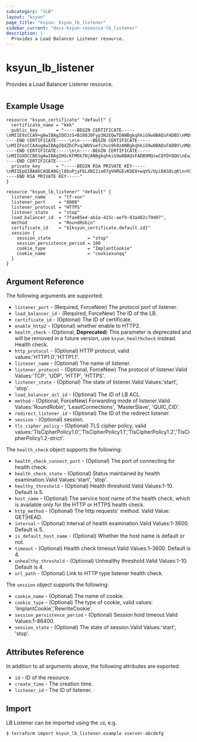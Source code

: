 ```yaml
---
subcategory: "SLB"
layout: "ksyun"
page_title: "ksyun: ksyun_lb_listener"
sidebar_current: "docs-ksyun-resource-lb_listener"
description: |-
  Provides a Load Balancer Listener resource.
---
```


# ksyun_lb_listener

Provides a Load Balancer Listener resource.

#

## Example Usage

```hcl
resource "ksyun_certificate" "default" {
  certificate_name = "kkk"
  public_key       = "-----BEGIN CERTIFICATE-----\nMIIE9zCCA9+gAwIBAgIQOJzS+B180J8Fyp3N2EQwTDANBgkqhkiG9w0BAQsFADBS\nMQswCQYDVQQGEwJDTjEaMBgGA1UEChMRV29TaWduIENBIExpbWl0ZWQxJzAlBgNV\nBAMTHldvU2lnbiBDbGFzcyAzIE9WIFNlcnZlciBDQSBHMjAeFw0xNTEyMzExMDA3\nMTlaFw0xOTAzMzExMDA3MTlaMHYxCzAJBgNVBAYTAkNOMRAwDgYDVQQIDAdUaWFu\namluMRAwDgYDVQQHDAdUaWFuamluMSswKQYDVQQKDCJUaWFuamluIFN1aXl1ZSBU\nZWNobm9sb2d5IENvLixMdGQuMRYwFAYDVQQDDA0qLnRpc2dhbWUuY29tMIIBIjAN\nBgkqhkiG9w0BAQEFAAOCAQ8AMIIBCgKCAQEA0Gjl8buPjyFbLXNI2ie07gVHRGEv\nKbE8+wqVS/Uyi0AS0LqK+h37rHi1USizD8GTY2NNh6KbemfgflhiuxAsXTAtDzmB\nGkD8Auws68tVlu+ur1uht1gYtnTYldhi5c6EmOotTB0E4YtMQbYeTAqKGeYVDO00\nIF5scI3eVDQgw/qsJfOoUkjcM9VfYyalarkWo2A4tLrR527qkBtYmApLaHYY7Zmd\nQlV39bUktG8Pgbmvi+ycFfjhpACtGcoJKEfsydWEjEklQQDxRe46cb0Jkg2cpJ4J\nEF1YDIdh3AAsNgYEE7MdVhhYEuKgy5DqTtuPPTOVjh9fMtWo/u9a9VhPjwIDAQAB\no4IBozCCAZ8wCwYDVR0PBAQDAgWgMB0GA1UdJQQWMBQGCCsGAQUFBwMCBggrBgEF\nBQcDATAJBgNVHRMEAjAAMB0GA1UdDgQWBBQw/Pm54BOxQMFwzJOeiaZnXRKdRjAf\nBgNVHSMEGDAWgBT5i+wEOGo/qgbGlK1zlSqwyOa4+zBzBggrBgEFBQcBAQRnMGUw\nLwYIKwYBBQUHMAGGI2h0dHA6Ly9vY3NwMS53b3NpZ24uY29tL2NhNi9zZXJ2ZXIz\nMDIGCCsGAQUFBzAChiZodHRwOi8vYWlhMS53b3NpZ24uY29tL2NhNi5zZXJ2ZXIz\nLmNlcjA4BgNVHR8EMTAvMC2gK6AphidodHRwOi8vY3JsczEud29zaWduLmNvbS9j\nYTYtc2VydmVyMy5jcmwwJQYDVR0RBB4wHIINKi50aXNnYW1lLmNvbYILdGlzZ2Ft\nZS5jb20wUAYDVR0gBEkwRzAIBgZngQwBAgIwOwYMKwYBBAGCm1EGAwIBMCswKQYI\nKwYBBQUHAgEWHWh0dHA6Ly93d3cud29zaWduLmNvbS9wb2xpY3kvMA0GCSqGSIb3\nDQEBCwUAA4IBAQB5jIzf1Q4+IK+A+iicyznJn4kl56TMu8F2++zhWAwUP3ZyzJr3\nZaVkcfN+P5zRCCwy40+HHUb+zxQc8NTYLl88IBGyO3asaKZRzGlI8TkIXkEY2tlf\nFCZfAOJIwITwqNuepMlTyOjuqxhwzyr9Z2GASJ7Coqtrj6l6OoHvBNS9vNWziP1J\ngJ/cDpV4z02SY/fVw4udlT5J6FTGIOmMucnlh8CGsN6oFCPItIjVZhLGwgZbyNrz\nP6/4rdVZ2fVk8Q5Hn5arTKcwIOsroNxxPxLMxV5DNFwtJZ4gxcYz0o75VY/X9VYW\nWYdRxC4CjnSn/uVleWJBFcR0gj6vBPTWhQ4V\n-----END CERTIFICATE-----\n\n-----BEGIN CERTIFICATE-----\nMIIFozCCA4ugAwIBAgIQdZbCPvqJWUVuefcXus9k8zANBgkqhkiG9w0BAQsFADBV\nMQswCQYDVQQGEwJDTjEaMBgGA1UEChMRV29TaWduIENBIExpbWl0ZWQxKjAoBgNV\nBAMTIUNlcnRpZmljYXRpb24gQXV0aG9yaXR5IG9mIFdvU2lnbjAeFw0xNDExMDgw\nMDU4NThaFw0yOTExMDgwMDU4NThaMFIxCzAJBgNVBAYTAkNOMRowGAYDVQQKExFX\nb1NpZ24gQ0EgTGltaXRlZDEnMCUGA1UEAxMeV29TaWduIENsYXNzIDMgT1YgU2Vy\ndmVyIENBIEcyMIIBIjANBgkqhkiG9w0BAQEFAAOCAQ8AMIIBCgKCAQEA1nSHr5nA\nV5aZwol0PJJVmb8fBwA1BSaWFlsDwUI3M74/DU//u5QmkdcUFngb9xOiS0zlXKcQ\nQDVZMNF3meOdKcK+MZW9kmFbsCP7Z1jVUuR7L/BzHHOUVbrIaFkCEBDk9xHww7bX\nrlaAAJ5lZKaDkUHm7ad6ZaUfMC4TPL/fY5fzlvBSMrT0e5hX7TZP9yFKKJ3dHJKz\nTY2cWIsXIdjcobeuc3iKxLbpfyiOmtUunjnp2ll048iXEDKUGVnUD4lXROblKxcw\nYlKYf6sNpQHqBEHK+hMOO4cGur1HMddjAwH0vqE3EZ8eAZVODz9UHpKmnzCM/pjo\nVpZmBOE1/lmsVwIDAQABo4IBcDCCAWwwDgYDVR0PAQH/BAQDAgEGMB0GA1UdJQQW\nMBQGCCsGAQUFBwMCBggrBgEFBQcDATASBgNVHRMBAf8ECDAGAQH/AgEAMDAGA1Ud\nHwQpMCcwJaAjoCGGH2h0dHA6Ly9jcmxzMS53b3NpZ24uY29tL2NhMS5jcmwwbQYI\nKwYBBQUHAQEEYTBfMCcGCCsGAQUFBzABhhtodHRwOi8vb2NzcDEud29zaWduLmNv\nbS9jYTEwNAYIKwYBBQUHMAKGKGh0dHA6Ly9haWExLndvc2lnbi5jb20vY2ExZzIt\nc2VydmVyMy5jZXIwHQYDVR0OBBYEFPmL7AQ4aj+qBsaUrXOVKrDI5rj7MB8GA1Ud\nIwQYMBaAFOFmzw7R8bNLtwYgFP6HEtX2/vs+MEYGA1UdIAQ/MD0wOwYMKwYBBAGC\nm1EGAwIBMCswKQYIKwYBBQUHAgEWHWh0dHA6Ly93d3cud29zaWduLmNvbS9wb2xp\nY3kvMA0GCSqGSIb3DQEBCwUAA4ICAQBeZ7p4MgW2t6/n3mp6gmQOoAvynpq6xitv\nVjq0YlerfK1gUJY0nKOIz9mPUK/28AA2Gx8fh1U8YJrwsA2agC2KO74Fs9eggLa4\nGetR2+xkVPEaiUpIoU0/MX3EeZRL8d6rg69fhr6WHLM+HOe8lrLoWqy1WMs8Vm8K\np6XQNomCJoy5H7brj354/FuLeRzW30enVvSYTsep1Q51VgZ/tDdGCMbpT4tbQxzg\nRT6VIHHAHJgW7/J436xNu79WDs+Fr8+/BO1ya/0fVw5YkUQRWDtiOwl4s6R1auyz\nwisyzLONw6Nu3IrV6ErEC3vbMF2VM8PRo2lkW6iqlkhzc+PJuSTfF3Wqrwc6z76b\nioCnv3zi6Srm/bAs5+bmfrM1FWUA9OE5cw4oS/AMmJ466857ep5AwVBllprnS3fN\n3ct9l7TqCbLpSSjDMOCHFfAm6tgD/ezaCINl3HfFbj0094fDHB0mM+wzrMaZU6tg\n9LDZ7mRaMwdwE3SIB/WG+RjTskfIrgNKU94cZdYKLjpRk+63428K++n+Tui7HcKX\nqwq57TYyG02hzAOmnbPZHNVn4o90PJIqdLFWUN9TFdch1uvz+2PjICwKdDcLwaE1\naoRw9EX4sraBSar9VEWQTecEB194FN06uyv5clDsaOo8qNGAu741Q5fDMrL1qq3J\nf4OffWkeFQ==\n-----END CERTIFICATE-----\n\n-----BEGIN CERTIFICATE-----\nMIIGXDCCBESgAwIBAgIHGcKFMOk7NjANBgkqhkiG9w0BAQsFADB9MQswCQYDVQQG\nEwJJTDEWMBQGA1UEChMNU3RhcnRDb20gTHRkLjErMCkGA1UECxMiU2VjdXJlIERp\nZ2l0YWwgQ2VydGlmaWNhdGUgU2lnbmluZzEpMCcGA1UEAxMgU3RhcnRDb20gQ2Vy\ndGlmaWNhdGlvbiBBdXRob3JpdHkwHhcNMDYwOTE3MjI0NjM2WhcNMTkxMjMxMjM1\nOTU5WjBVMQswCQYDVQQGEwJDTjEaMBgGA1UEChMRV29TaWduIENBIExpbWl0ZWQx\nKjAoBgNVBAMTIUNlcnRpZmljYXRpb24gQXV0aG9yaXR5IG9mIFdvU2lnbjCCAiIw\nDQYJKoZIhvcNAQEBBQADggIPADCCAgoCggIBAL3Kjay4kRVWl3trXHrC3mvZobDD\nECP6p6GyzDH6PtmmKW8WPeBr+LhAX9s5qAB6i6BNVH3CInj8jgm4qIXXzJWXS3TY\nnn7wAOQOia5JKEQaEJkyDyWIU6QNsw8SCBYLA3EnHH/h29L9Z2jEBV0KDl1w19iX\noLxTQZqRjfSeNmZ6flbBkF/msWggNqSMJCwsRwtZdmYwtb7e7Y/4ndO7ATDm8vMO\n4CySgPOF+SiKtFQumu33dvwVaBbrSmzrLhKP1M/+DMdcHQt+BTK+XrAJKkLVyU6Q\ns1kNu3p+zdUIWrR/2BxpEfknD3sGr1SDGHvh3VR6UWhud/zGv1JKZkahsmcau6NP\nd6C+Xf/8VgtDcneQyp758jn1Dan06tfnsxAvMEI3IcwwcMmGmA/MWE2Du33lGqU3\njbasMpcAOmNxJB6eN8T/dNQ3wOL+iEZgEd0IP1A2q7h6pJViam6wymohWmnz8/sd\ncDmV86dupoGJoYjFO3HKo1Lug7v9oHf05G/nQtttSpmKNEi8F9zkgAgitvIxwD8E\nPuufIHnWuAZkZAIx16nNUvuERWkJACrcVYvEBkZLwEodCVs5KP2pq84A+S5ISybm\nMEylWMq0RIJP55EeM8Owk/8R/IHSyh9xKd12T5Ilrx2Btw8vjMMGzC8no0rkDpm6\nfB5FH3+qGUWW/fw9AgMBAAGjggEHMIIBAzASBgNVHRMBAf8ECDAGAQH/AgECMA4G\nA1UdDwEB/wQEAwIBBjAdBgNVHQ4EFgQU4WbPDtHxs0u3BiAU/ocS1fb++z4wHwYD\nVR0jBBgwFoAUTgvvGqRAW6UXaYcwyjRoQ9BBrvIwaQYIKwYBBQUHAQEEXTBbMCcG\nCCsGAQUFBzABhhtodHRwOi8vb2NzcC5zdGFydHNzbC5jb20vY2EwMAYIKwYBBQUH\nMAKGJGh0dHA6Ly9haWEuc3RhcnRzc2wuY29tL2NlcnRzL2NhLmNydDAyBgNVHR8E\nKzApMCegJaAjhiFodHRwOi8vY3JsLnN0YXJ0c3NsLmNvbS9zZnNjYS5jcmwwDQYJ\nKoZIhvcNAQELBQADggIBALZt+HD74g1MmLMHSRX1BMRsysr1aKAI/hJtnAQGya2a\nkVI+eMRc7p9UHe7j8V4wyUnhOeCmnTZsV/rmNE9V6IeoLN0F8VgSkejKzih4j98H\nhQGl3EWWBdSAsisFmsuapYvgOmfmc0e+Sv0nsYjv5srPjQ4mn/pfV3itbf6umzUI\nscO6wQBKS30Uvffx01UYrNAzcIhtxAlxFKYrT4iB5wsAN6kVfX7XAZY/L697Yq4K\nSr9LOS41EIv+BDnkPDoMCVZAOrX0wmgMtflSze6d+Jj8eOdYR48cc1hpM6v/3d+O\nJAF3mBk6sGZ5vOEIow5PwQSz8wHI69NZHDXSkx5wZYJ/28/7yJkSYMNEbzqAS9e+\nIaoUemTL3TdDRVsyLkXw2VkfaxjwfOlVNhlhX7V98Y29iOR1S5jdJ7DkhEQqYYRX\nBYIRH6o1WPMgDq9Z7/pVcnINJtCbU0mszjcuZWH/9uwb6vbxptPRtXu+NfQiwbyN\nAb1oXoMNL+zW2mMMJ9FUPuSo085LMriRlP/7W0ktdRiounGaO67ZwKlPh5Hti3tr\nIJiJOYNPgMRpzBfJyE6+5KmlgXZwBgQyzYNl9Lx9PhO80uhvY6q1O9qNhjKCeJ3Z\nzP+/V2R07Sg9RGIVYUv3lLANKmcc8MubpZK/+EFawT1g7Z+7uG2bzqlqFj9+6gbx\n-----END CERTIFICATE-----"
  private_key      = "-----BEGIN RSA PRIVATE KEY-----\nMIIEpQIBAAKCAQEA0Gjl8buPjyFbLXNI2ie07gVHRGEvKbE8+wqVS/Uyi0AS0LqK\n+h37rHi1USizD8GTY2NNh6KbemfgflhiuxAsXTAtDzmBGkD8Auws68tVlu+ur1uh\nt1gYtnTYldhi5c6EmOotTB0E4YtMQbYeTAqKGeYVDO00IF5scI3eVDQgw/qsJfOo\nUkjcM9VfYyalarkWo2A4tLrR527qkBtYmApLaHYY7ZmdQlV39bUktG8Pgbmvi+yc\nFfjhpACtGcoJKEfsydWEjEklQQDxRe46cb0Jkg2cpJ4JEF1YDIdh3AAsNgYEE7Md\nVhhYEuKgy5DqTtuPPTOVjh9fMtWo/u9a9VhPjwIDAQABAoIBAB84t8oBCT6uBpTG\ngpF8BVTrIYQS8xfR34rUSQ16DDpkPO1cJNnXiA6Mfs1LxZeErmnjRIgfSh+KVE1Z\nPGE9yQek4fs36ClgtuBRNWGVsprMCWVn2tA2uG0NEC1Sn25CBAdMfcC7UDHhxmjJ\nubw2j/3VRC4NkxOOUbyC5F3E+WuiasL5NcH/gWrT9jdHIcmpJXhtw65gJOt3HEkf\n9RcQYjCSS8WVMtS7xRhK+IeXK+Vbn3pcXQ9Q6icce9+LSboeyo0GPi4GC3KcA3/R\n5t5Zwl4Yo04J2NfjJbSquPZnvdPyaS2iwvtatZUuUrYAiZKwjhfDOmD6o6fDr1wL\nBBSCJUECgYEA8iGUflCTQIoCYl+c6xhXsf8YUAKd/UIcRZVOKdna3rV84eopZYNS\nNiw139yyJHUeGtzrMDvtCiR7btxyyzYFoK/7NhMzJE8zia/UG3zrglNOJt2VwhsU\nwRaSl4tUNOAvf8BlVPW5WXrqCk5aD6OodnzK+DmYXE0moeoJHAMiRv8CgYEA3Fja\nolXYWsf7iHr5+iGzckODGGiWQI1wECPWJYm8qfMNVeOMyOD/jxII688+1cI0GFxN\nGtIEFd4njsHSR96934gF7IeujbrnRIvlfAkxQV57AP9602cSuvLQ696nycPdydbF\n+GcbOnazzlUUPP1vdwdmu8elZdBEgoaTHfK6B3ECgYEA05Wegmb81lgDT12H7TR/\nZY6p+zjeQHJl7DRVcmLqTNVBRNVvyUJhM++cQHxFu3AQl57XcnXbZJKOvkirk4Io\nlstRdWZ/uUnwmm/opQCbeG49i970QAOUNkr4XK8nLXF+cF967SwxBM1Q+SKQtrvn\nuWrBnvoNdxMAIFs4DJ98c5cCgYEAm82oKokQxoAJd2OdRiR2QiFCnQu20kYwKvlr\n/nb6FCFsGIMhlRijG4LhE/wirfr34xHA42oEwYGn7uVVzsPM9jW0Gp+F6WlzBaD1\nz1KgpVwtFXOQYdLMB6yR1XZGpf/83y8iJJajRh+Q3CCEguug2UU+eyCb7vXou3J0\nrARpTcECgYEAzGugegAYtrlF+c+zFGySzgtIxYld6H+T9cDgrUtWAOp+P3SwbvLl\n5PdRJ183xZo6s4O+Ptv5gl+XcNFIM/xiSmuyogFcwNBifr45anqmOlok/Y0N1cya\nEXN6Umpw6rO0b9aCuhKAJES+QYTZ4jzn5NYphC2t4yv+0KFlUHJWEok=\n-----END RSA PRIVATE KEY-----"
}

resource "ksyun_lb_listener" "default" {
  listener_name     = "tf-xun"
  listener_port     = "8000"
  listener_protocol = "HTTPS"
  listener_state    = "stop"
  load_balancer_id  = "7fae85e4-ab1a-415c-aef9-03a402c79d97",
  method            = "RoundRobin"
  certificate_id    = "${ksyun_certificate.default.id}"
  session {
    session_state              = "stop"
    session_persistence_period = 100
    cookie_type                = "ImplantCookie"
    cookie_name                = "cookiexunqq"
  }
}
```

## Argument Reference

The following arguments are supported:

* `listener_port` - (Required, ForceNew) The protocol port of listener.
* `load_balancer_id` - (Required, ForceNew) The ID of the LB.
* `certificate_id` - (Optional) The ID of certificate.
* `enable_http2` - (Optional) whether enable to HTTP2.
* `health_check` - (Optional, **Deprecated**) This parameter is deprecated and will be removed in a future version, use `ksyun_healthcheck` instead. Health check.
* `http_protocol` - (Optional) HTTP protocol, valid values:'HTTP1.0','HTTP1.1'.
* `listener_name` - (Optional) The name of listener.
* `listener_protocol` - (Optional, ForceNew) The protocol of listener.Valid Values:'TCP', 'UDP', 'HTTP', 'HTTPS'.
* `listener_state` - (Optional) The state of listener.Valid Values:'start', 'stop'.
* `load_balancer_acl_id` - (Optional) The ID of LB ACL.
* `method` - (Optional, ForceNew) Forwarding mode of listener.Valid Values:'RoundRobin', 'LeastConnections', 'MasterSlave', 'QUIC_CID'.
* `redirect_listener_id` - (Optional) The ID of the redirect listener.
* `session` - (Optional) session.
* `tls_cipher_policy` - (Optional) TLS cipher policy, valid values:'TlsCipherPolicy1.0','TlsCipherPolicy1.1','TlsCipherPolicy1.2','TlsCipherPolicy1.2-strict'.

The `health_check` object supports the following:

* `health_check_connect_port` - (Optional) The port of connecting for health check.
* `health_check_state` - (Optional) Status maintained by health examination.Valid Values:'start', 'stop'.
* `healthy_threshold` - (Optional) Health threshold.Valid Values:1-10. Default is 5.
* `host_name` - (Optional) The service host name of the health check, which is available only for the HTTP or HTTPS health check.
* `http_method` - (Optional) The http requests' method. Valid Value: GET|HEAD.
* `interval` - (Optional) Interval of health examination.Valid Values:1-3600. Default is 5.
* `is_default_host_name` - (Optional) Whether the host name is default or not.
* `timeout` - (Optional) Health check timeout.Valid Values:1-3600. Default is 4.
* `unhealthy_threshold` - (Optional) Unhealthy threshold.Valid Values:1-10. Default is 4.
* `url_path` - (Optional) Link to HTTP type listener health check.

The `session` object supports the following:

* `cookie_name` - (Optional) The name of cookie.
* `cookie_type` - (Optional) The type of cookie, valid values: 'ImplantCookie','RewriteCookie'.
* `session_persistence_period` - (Optional) Session hold timeout.Valid Values:1-86400.
* `session_state` - (Optional) The state of session.Valid Values:'start', 'stop'.

## Attributes Reference

In addition to all arguments above, the following attributes are exported:

* `id` - ID of the resource.
* `create_time` - The creation time.
* `listener_id` - The ID of listener.


## Import

LB Listener can be imported using the `id`, e.g.

```
$ terraform import ksyun_lb_listener.example vserver-abcdefg
```

